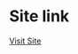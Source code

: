<h1> Site link</h1><a href="https://service-192172785336.us-central1.run.app/" target="_blank" rel="noopener noreferrer">Visit Site


